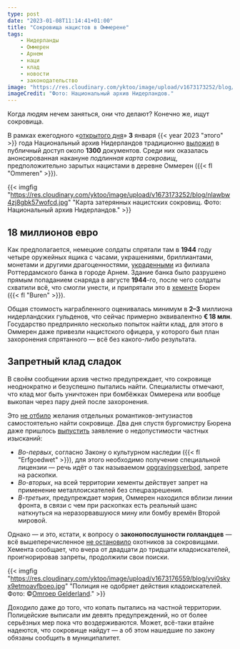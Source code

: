 ```yaml
---
type: post
date: "2023-01-08T11:14:41+01:00"
title: "Сокровища нацистов в Оммерене"
tags:
    - Нидерланды
    - Оммерен
    - Арнем
    - наци
    - клад
    - новости
    - законодательство
image: "https://res.cloudinary.com/yktoo/image/upload/v1673173252/blog/nlawbw4zj8gbk57wofcd.jpg"
imageCredit: "Фото: Национальный архив Нидерландов."
---
```


Когда людям нечем заняться, они что делают? Конечно же, ищут сокровища.

В рамках ежегодного «[открытого дня](https://yktoo.me/EgDZke)» **3** января {{< year 2023 "этого" >}} года Национальный архив Нидерландов традиционно [выложил](https://yktoo.me/9IHjPX) в публичный доступ около **1300** документов. Среди них оказалась анонсированная накануне *подлинная карта сокровищ*, предположительно зарытых нацистами в деревне Оммерен ({{< fl "Ommeren" >}}).

<!--more-->

{{< imgfig "https://res.cloudinary.com/yktoo/image/upload/v1673173252/blog/nlawbw4zj8gbk57wofcd.jpg" "Карта затерянных нацистских сокровищ. Фото: Национальный архив Нидерландов." >}}

## 18 миллионов евро

Как предполагается, немецкие солдаты спрятали там в **1944** году четыре оружейных ящика с часами, украшениями, бриллиантами, монетами и другими драгоценностями, [украденными](https://yktoo.me/SUa2wL) из филиала Роттердамского банка в городе Арнем. Здание банка было разрушено прямым попаданием снаряда в августе **1944**-го, после чего солдаты схватили всё, что смогли унести, и припрятали это в [хементе](/glossary/gemeente) Бюрен ({{< fl "Buren" >}}).

Общая стоимость награбленного оценивалась минимум в **2–3** миллиона нидерландских гульденов, что сейчас примерно эквивалентно **€ 18 млн**. Государство предприняло несколько попыток найти клад, для этого в Оммерен даже привезли нацистского офицера, у которого был план захоронения спрятанного — всё без какого-либо результата.

## Запретный клад сладок

В своём сообщении архив честно предупреждает, что сокровище неоднократно и безуспешно пытались найти. Специалисты отмечают, что клад мог быть уничтожен при бомбёжках Оммерена или вообще выкопан через пару дней после захоронения.

Это [не отбило](https://yktoo.me/sirSAU) желания отдельных романтиков-энтузиастов самостоятельно найти сокровище. Два дня спустя бургомистру Бюрена даже пришлось [выпустить](https://yktoo.me/bTiRkC) заявление о недопустимости частных изысканий:

* *Во-первых*, согласно Закону о культурном наследии ({{< fl "Erfgoedwet" >}}), для этого необходимо получение специальной лицензии — речь идёт о так называемом [opgravingsverbod](https://yktoo.me/RhAFkz), запрете на раскопки.
* *Во-вторых*, на всей территории хементы действует запрет на применение металлоискателей без спецразрешения.
* *В-третьих*, предупреждает мэрия, Оммерен находился вблизи линии фронта, в связи с чем при раскопках есть реальный шанс наткнуться на неразорвавшуюся мину или бомбу времён Второй мировой.

Однако — и это, кстати, к вопросу о **законопослушности голландцев** — всё вышеперечисленное [не остановило](https://yktoo.me/j8b1jL) охотников за сокровищами. Хемента сообщает, что вчера от двадцати до тридцати кладоискателей, проигнорировав запреты, продолжили свои поиски.

{{< imgfig "https://res.cloudinary.com/yktoo/image/upload/v1673176559/blog/yvi0skyx9etmoavfboeo.jpg" "Полиция не одобряет действия кладоискателей. Фото: ©[Omroep Gelderland](https://www.gld.nl/nieuws/7835055/politie-deelt-waarschuwingen-uit-aan-schatzoekers-in-ommeren)." >}}

Доходило даже до того, что копать пытались на частной территории. Полицейские выписали им девять предупреждений, но от более серьёзных мер пока что воздерживаются. Может, всё-таки втайне надеются, что сокровище найдут — а об этом нашедшие по закону обязаны сообщить в муниципалитет.
